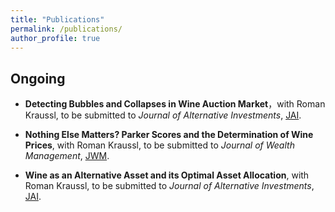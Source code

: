 ```yaml
---
title: "Publications"
permalink: /publications/
author_profile: true
---
```


## Ongoing 

* **Detecting Bubbles and Collapses in Wine Auction Market**，with Roman Kraussl, to be submitted to *Journal of Alternative Investments*, [JAI](http://jai.iijournals.com/). 
 
* **Nothing Else Matters? Parker Scores and the Determination of Wine Prices**, with Roman Kraussl, to be submitted to *Journal of Wealth Management*, [JWM](http://jwm.iijournals.com/).
 
* **Wine as an Alternative Asset and its Optimal Asset Allocation**, with Roman Kraussl, to be submitted to *Journal of Alternative Investments*, [JAI](http://jai.iijournals.com/).
